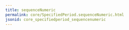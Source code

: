 ```yaml
---
title: sequenceNumeric
permalink: core/SpecifiedPeriod.sequenceNumeric.html
jsonid: core_specifiedperiod_sequencenumeric
---
```

